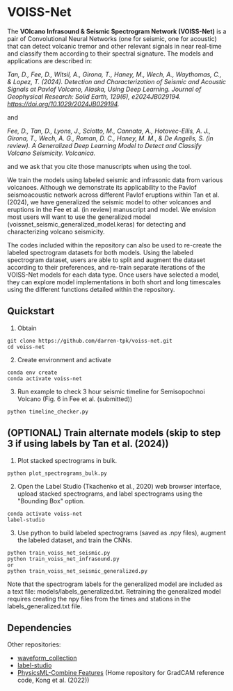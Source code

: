 VOISS-Net
============

The **VOlcano Infrasound & Seismic Spectrogram Network (VOISS-Net)** is a pair of Convolutional Neural Networks (one for seismic, one for acoustic) that can detect volcanic tremor and other relevant signals in near real-time and classify them according to their spectral signature. The models and applications are described in: 

*Tan, D., Fee, D., Witsil, A., Girona, T., Haney, M., Wech, A., Waythomas, C., & Lopez, T. (2024). Detection and Characterization of Seismic and Acoustic Signals at Pavlof Volcano, Alaska, Using Deep Learning. Journal of Geophysical Research: Solid Earth, 129(6), e2024JB029194. https://doi.org/10.1029/2024JB029194.*

and

*Fee, D., Tan, D., Lyons, J., Sciotto, M., Cannata, A., Hotovec-Ellis, A. J., Girona, T., Wech, A. G., Roman, D. C., Haney, M. M., & De Angelis, S. (in review). A Generalized Deep Learning Model to Detect and Classify Volcano Seismicity. Volcanica.*

and we ask that you cite those manuscripts when using the tool.

We train the models using labeled seismic and infrasonic data from various volcanoes. Although we demonstrate its applicability to the Pavlof seismoacoustic network across different Pavlof eruptions within Tan et al. (2024), we have generalized the seismic model to other volcanoes and eruptions in the Fee et al. (in review) manuscript and model. We envision most users will want to use the generalized model (voissnet_seismic_generalized_model.keras) for detecting and characterizing volcano seismicity.

The codes included within the repository can also be used to re-create the labeled spectrogram datasets for both models. Using the labeled spectrogram dataset, users are able to split and augment the dataset according to their preferences, and re-train separate iterations of the VOISS-Net models for each data type. Once users have selected a model, they can explore model implementations in both short and long timescales using the different functions detailed within the repository. 


Quickstart
----------

1. Obtain

```
git clone https://github.com/darren-tpk/voiss-net.git
cd voiss-net
```

2. Create environment and activate

```
conda env create
conda activate voiss-net
```

3. Run example to check 3 hour seismic timeline for Semisopochnoi Volcano (Fig. 6 in Fee et al. (submitted))

```
python timeline_checker.py
```

(OPTIONAL) Train alternate models (skip to step 3 if using labels by Tan et al. (2024))
----------

1. Plot stacked spectrograms in bulk.

```
python plot_spectrograms_bulk.py
```

2. Open the Label Studio (Tkachenko et al., 2020) web browser interface, upload stacked spectrograms, and label spectrograms using the "Bounding Box" option.

```
conda activate voiss-net
label-studio
```

3. Use python to build labeled spectrograms (saved as .npy files), augment the labeled dataset, and train the CNNs. 

```
python train_voiss_net_seismic.py
python train_voiss_net_infrasound.py
or
python train_voiss_net_seismic_generalized.py
```

Note that the spectrogram labels for the generalized model are included as a text file: models/labels_generalized.txt. Retraining the generalized model requires creating the npy files from the times and stations in the labels_generalized.txt file.

Dependencies
------------

Other repositories:
* [waveform_collection](https://github.com/uafgeotools/waveform_collection)
* [label-studio](https://github.com/HumanSignal/label-studio)
* [PhysicsML-Combine Features](https://github.com/qingkaikong/PhysicsML-CombineFeatures/) (Home repository for GradCAM reference code, Kong et al. (2022))
